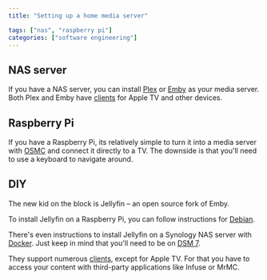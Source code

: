 ```yaml
---
title: "Setting up a home media server"

tags: ["nas", "raspberry pi"]
categories: ["software engineering"]
---
```


## NAS server

If you have a NAS server, you can install [Plex](https://www.plex.tv/) or [Emby](https://emby.media) as your media server. Both Plex and Emby have [clients](https://jellyfin.org/clients/) for Apple TV and other devices.

## Raspberry Pi

If you have a Raspberry Pi, its relatively simple to turn it into a media server with [OSMC](https://osmc.tv/) and connect it directly to a TV. The downside is that you'll need to use a keyboard to navigate around. 

## DIY

The new kid on the block is Jellyfin – an open source fork of Emby.

To install Jellyfin on a Raspberry Pi, you can follow instructions for [Debian](https://jellyfin.org/docs/general/administration/installing.html#debian).

There's even instructions to install Jellyfin on a Synology NAS server with [Docker](https://jellyfin.org/docs/general/administration/install/synology.html). Just keep in mind that you'll need to be on [DSM 7](https://www.synology.com/en-us/dsm/packages/Docker?os_ver=7.0&search=docker).

They support numerous [clients](https://jellyfin.org/clients/), except for Apple TV. For that you have to access your content with third-party applications like Infuse or MrMC.
